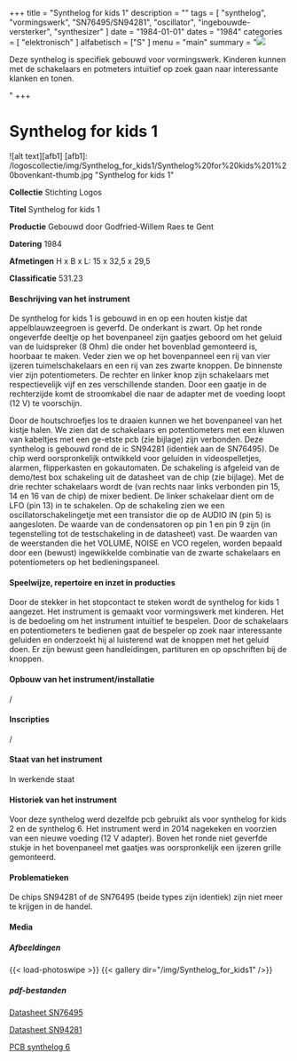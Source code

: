 ﻿+++
title = "Synthelog for kids 1"
description = ""
tags = [
"synthelog", "vormingswerk", "SN76495/SN94281", "oscillator", "ingebouwde-versterker", "synthesizer"
]
date = "1984-01-01"
dates = "1984"
categories = [ "elektronisch"
]
alfabetisch = ["S"
]
menu = "main"
summary = "<a href='/logoscollectie/1984/synthelog_for_kids1'><img src='/logoscollectie/img/Synthelog_for_kids1/Synthelog%20for%20kids%201%20bovenkant-thumb.jpg'></a><p>Deze synthelog is specifiek gebouwd voor vormingswerk. Kinderen kunnen met de schakelaars en potmeters intuïtief op zoek gaan naar interessante klanken en tonen.</p>"
+++

# Synthelog for kids 1

![alt text][afb1]
[afb1]: /logoscollectie/img/Synthelog_for_kids1/Synthelog%20for%20kids%201%20bovenkant-thumb.jpg "Synthelog for kids 1"

**Collectie**
Stichting Logos

**Titel**
Synthelog for kids 1

**Productie**
Gebouwd door Godfried-Willem Raes te Gent

**Datering**
1984

**Afmetingen**
H x B x L: 15 x 32,5 x 29,5

**Classificatie**
531.23

#### Beschrijving van het instrument
De synthelog for kids 1 is gebouwd in en op een houten kistje dat appelblauwzeegroen is geverfd. De onderkant is zwart. Op het ronde ongeverfde deeltje op het bovenpaneel zijn gaatjes geboord om het geluid van de luidspreker (8 Ohm) die onder het bovenblad gemonteerd is, hoorbaar te maken. Veder zien we op het bovenpanneel een rij van vier ijzeren tuimelschakelaars en een rij van zes zwarte knoppen. De binnenste vier zijn potentiometers. De rechter en linker knop zijn schakelaars met respectievelijk vijf en zes verschillende standen. Door een gaatje in de rechterzijde komt de stroomkabel die naar de adapter met de voeding loopt (12 V) te voorschijn. 

Door de houtschroefjes los te draaien kunnen we het bovenpaneel van het kistje halen. We zien dat de schakelaars en potentiometers met een kluwen van kabeltjes met een ge-etste pcb (zie bijlage) zijn verbonden. Deze synthelog is gebouwd rond de ic SN94281 (identiek aan de SN76495). De chip werd oorspronkelijk ontwikkeld voor geluiden in videospelletjes, alarmen, flipperkasten en gokautomaten. De schakeling is afgeleid van de demo/test box schakeling uit de datasheet van de chip (zie bijlage). Met de drie rechter schakelaars wordt de (van rechts naar links verbonden pin 15, 14 en 16 van de chip) de mixer bedient. De linker schakelaar dient om de LFO (pin 13) in te schakelen. Op de schakeling zien we een oscillatorschakelingetje met een transistor die op de AUDIO IN (pin 5) is aangesloten. De waarde van de condensatoren op pin 1 en pin 9 zijn (in tegenstelling tot de testschakeling in de datasheet) vast. De waarden van de weerstanden die het VOLUME, NOISE en VCO regelen, worden bepaald door een (bewust) ingewikkelde combinatie van de zwarte schakelaars en potentiometers op het bedieningspaneel.

#### Speelwijze, repertoire en inzet in producties
Door de stekker in het stopcontact te steken wordt de synthelog for kids 1 aangezet. Het instrument is gemaakt voor vormingswerk met kinderen. Het is de bedoeling om het instrument intuïtief te bespelen. Door de schakelaars en potentiometers te bedienen gaat de bespeler op zoek naar interessante geluiden en onderzoekt hij al luisterend wat de knoppen met het geluid doen. Er zijn bewust geen handleidingen, partituren en op opschriften bij de knoppen.

#### Opbouw van het instrument/installatie
/

#### Inscripties
/

#### Staat van het instrument
In werkende staat 

#### Historiek van het instrument
Voor deze synthelog werd dezelfde pcb gebruikt als voor synthelog for kids 2 en de synthelog 6.
Het instrument werd in 2014 nagekeken en voorzien van een nieuwe voeding (12 V adapter). Boven het ronde niet geverfde stukje in het bovenpaneel met gaatjes was oorspronkelijk een ijzeren grille gemonteerd.

#### Problematieken
De chips SN94281 of de SN76495 (beide types zijn identiek) zijn niet meer te krijgen in de handel.

#### Media
##### Afbeeldingen
{{< load-photoswipe >}}
{{< gallery dir="/img/Synthelog_for_kids1" />}}

##### pdf-bestanden
[Datasheet SN76495](/logoscollectie/pdf/Synthelog_for_kids/Datasheet_SN76495.pdf)

[Datasheet SN94281](/logoscollectie/pdf/Synthelog_for_kids/Datasheet_SN94281.pdf)

[PCB synthelog 6](/logoscollectie/pdf/Synthelog_for_kids/PCB_synthelog_6.pdf)

